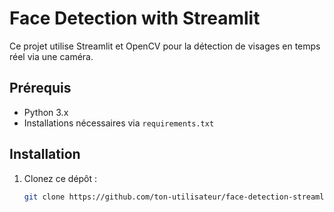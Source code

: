 # Face Detection with Streamlit

Ce projet utilise Streamlit et OpenCV pour la détection de visages en temps réel via une caméra.

## Prérequis

- Python 3.x
- Installations nécessaires via `requirements.txt`

## Installation

1. Clonez ce dépôt :
   ```bash
   git clone https://github.com/ton-utilisateur/face-detection-streamlit.git

